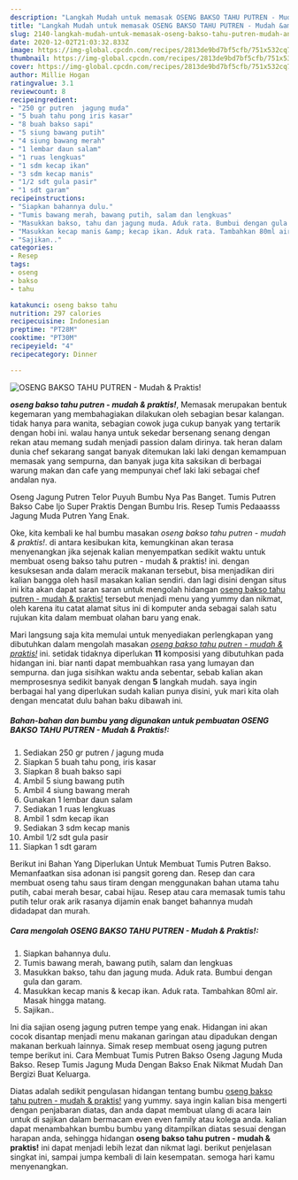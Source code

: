 ```yaml
---
description: "Langkah Mudah untuk memasak OSENG BAKSO TAHU PUTREN - Mudah &amp;amp; Praktis! Lezat"
title: "Langkah Mudah untuk memasak OSENG BAKSO TAHU PUTREN - Mudah &amp;amp; Praktis! Lezat"
slug: 2140-langkah-mudah-untuk-memasak-oseng-bakso-tahu-putren-mudah-and-amp-praktis-lezat
date: 2020-12-02T21:03:32.833Z
image: https://img-global.cpcdn.com/recipes/2813de9bd7bf5cfb/751x532cq70/oseng-bakso-tahu-putren-mudah-praktis-foto-resep-utama.jpg
thumbnail: https://img-global.cpcdn.com/recipes/2813de9bd7bf5cfb/751x532cq70/oseng-bakso-tahu-putren-mudah-praktis-foto-resep-utama.jpg
cover: https://img-global.cpcdn.com/recipes/2813de9bd7bf5cfb/751x532cq70/oseng-bakso-tahu-putren-mudah-praktis-foto-resep-utama.jpg
author: Millie Hogan
ratingvalue: 3.1
reviewcount: 8
recipeingredient:
- "250 gr putren  jagung muda"
- "5 buah tahu pong iris kasar"
- "8 buah bakso sapi"
- "5 siung bawang putih"
- "4 siung bawang merah"
- "1 lembar daun salam"
- "1 ruas lengkuas"
- "1 sdm kecap ikan"
- "3 sdm kecap manis"
- "1/2 sdt gula pasir"
- "1 sdt garam"
recipeinstructions:
- "Siapkan bahannya dulu."
- "Tumis bawang merah, bawang putih, salam dan lengkuas"
- "Masukkan bakso, tahu dan jagung muda. Aduk rata. Bumbui dengan gula dan garam."
- "Masukkan kecap manis &amp; kecap ikan. Aduk rata. Tambahkan 80ml air. Masak hingga matang."
- "Sajikan.."
categories:
- Resep
tags:
- oseng
- bakso
- tahu

katakunci: oseng bakso tahu 
nutrition: 297 calories
recipecuisine: Indonesian
preptime: "PT28M"
cooktime: "PT30M"
recipeyield: "4"
recipecategory: Dinner

---
```



![OSENG BAKSO TAHU PUTREN - Mudah &amp; Praktis!](https://img-global.cpcdn.com/recipes/2813de9bd7bf5cfb/751x532cq70/oseng-bakso-tahu-putren-mudah-praktis-foto-resep-utama.jpg)

<b><i>oseng bakso tahu putren - mudah &amp; praktis!</i></b>, Memasak merupakan bentuk kegemaran yang membahagiakan dilakukan oleh sebagian besar kalangan. tidak hanya para wanita, sebagian cowok juga cukup banyak yang tertarik dengan hobi ini. walau hanya untuk sekedar bersenang senang dengan rekan atau memang sudah menjadi passion dalam dirinya. tak heran dalam dunia chef sekarang sangat banyak ditemukan laki laki dengan kemampuan memasak yang sempurna, dan banyak juga kita saksikan di berbagai warung makan dan cafe yang mempunyai chef laki laki sebagai chef andalan nya.

Oseng Jagung Putren Telor Puyuh Bumbu Nya Pas Banget. Tumis Putren Bakso Cabe Ijo Super Praktis Dengan Bumbu Iris. Resep Tumis Pedaaasss Jagung Muda Putren Yang Enak.

Oke, kita kembali ke hal bumbu masakan <i>oseng bakso tahu putren - mudah &amp; praktis!</i>. di antara kesibukan kita, kemungkinan akan terasa menyenangkan jika sejenak kalian menyempatkan sedikit waktu untuk membuat oseng bakso tahu putren - mudah &amp; praktis! ini. dengan kesuksesan anda dalam meracik makanan tersebut, bisa menjadikan diri kalian bangga oleh hasil masakan kalian sendiri. dan lagi disini dengan situs ini kita akan dapat saran saran untuk mengolah hidangan <u>oseng bakso tahu putren - mudah &amp; praktis!</u> tersebut menjadi menu yang yummy dan nikmat, oleh karena itu catat alamat situs ini di komputer anda sebagai salah satu rujukan kita dalam membuat olahan baru yang enak.


Mari langsung saja kita memulai untuk menyediakan perlengkapan yang dibutuhkan dalam mengolah masakan <u><i>oseng bakso tahu putren - mudah &amp; praktis!</i></u> ini. setidak tidaknya diperlukan <b>11</b> komposisi yang dibutuhkan pada hidangan ini. biar nanti dapat membuahkan rasa yang lumayan dan sempurna. dan juga sisihkan waktu anda sebentar, sebab kalian akan memprosesnya sedikit banyak dengan <b>5</b> langkah mudah. saya ingin berbagai hal yang diperlukan sudah kalian punya disini, yuk mari kita olah dengan mencatat dulu bahan baku dibawah ini.

<!--inarticleads1-->

##### Bahan-bahan dan bumbu yang digunakan untuk pembuatan OSENG BAKSO TAHU PUTREN - Mudah &amp; Praktis!:

1. Sediakan 250 gr putren / jagung muda
1. Siapkan 5 buah tahu pong, iris kasar
1. Siapkan 8 buah bakso sapi
1. Ambil 5 siung bawang putih
1. Ambil 4 siung bawang merah
1. Gunakan 1 lembar daun salam
1. Sediakan 1 ruas lengkuas
1. Ambil 1 sdm kecap ikan
1. Sediakan 3 sdm kecap manis
1. Ambil 1/2 sdt gula pasir
1. Siapkan 1 sdt garam


Berikut ini Bahan Yang Diperlukan Untuk Membuat Tumis Putren Bakso. Memanfaatkan sisa adonan isi pangsit goreng dan. Resep dan cara membuat oseng tahu saus tiram dengan menggunakan bahan utama tahu putih, cabai merah besar, cabai hijau. Resep atau cara memasak tumis tahu putih telur orak arik rasanya dijamin enak banget bahannya mudah didadapat dan murah. 

<!--inarticleads2-->

##### Cara mengolah OSENG BAKSO TAHU PUTREN - Mudah &amp; Praktis!:

1. Siapkan bahannya dulu.
1. Tumis bawang merah, bawang putih, salam dan lengkuas
1. Masukkan bakso, tahu dan jagung muda. Aduk rata. Bumbui dengan gula dan garam.
1. Masukkan kecap manis &amp; kecap ikan. Aduk rata. Tambahkan 80ml air. Masak hingga matang.
1. Sajikan..


Ini dia sajian oseng jagung putren tempe yang enak. Hidangan ini akan cocok disantap menjadi menu makanan garingan atau dipadukan dengan makanan berkuah lainnya. Simak resep membuat oseng jagung putren tempe berikut ini. Cara Membuat Tumis Putren Bakso Oseng Jagung Muda Bakso. Resep Tumis Jagung Muda Dengan Bakso Enak Nikmat Mudah Dan Bergizi Buat Keluarga. 

Diatas adalah sedikit pengulasan hidangan tentang bumbu <u>oseng bakso tahu putren - mudah &amp; praktis!</u> yang yummy. saya ingin kalian bisa mengerti dengan penjabaran diatas, dan anda dapat membuat ulang di acara lain untuk di sajikan dalam bermacam even even family atau kolega anda. kalian dapat menambahkan bumbu bumbu yang ditampilkan diatas sesuai dengan harapan anda, sehingga hidangan <b>oseng bakso tahu putren - mudah &amp; praktis!</b> ini dapat menjadi lebih lezat dan nikmat lagi. berikut penjelasan singkat ini, sampai jumpa kembali di lain kesempatan. semoga hari kamu menyenangkan.
